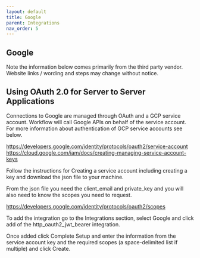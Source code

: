```yaml
---
layout: default
title: Google
parent: Integrations
nav_order: 5
---
```


## Google

Note the information below comes primarily from the third party vendor. Website links / wording and steps may change without notice. 

## Using OAuth 2.0 for Server to Server Applications

Connections to Google are managed through OAuth and a GCP service account. Workflow will call Google APIs on behalf of the service account.
For more information about authentication of GCP service accounts see below.

https://developers.google.com/identity/protocols/oauth2/service-account
https://cloud.google.com/iam/docs/creating-managing-service-account-keys

Follow the instructions for Creating a service account including creating a key and download the json file to your machine.

From the json file you need the client_email and private_key and you will also need to know the scopes you need to request.

https://developers.google.com/identity/protocols/oauth2/scopes

To add the integration go to the Integrations section, select Google and click add of the http_oauth2_jwt_bearer integration.

Once added click Complete Setup and enter the information from the service account key and the required scopes (a space-delimited list if multiple) and click Create.

